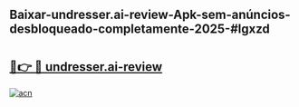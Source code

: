 ## Baixar-undresser.ai-review-Apk-sem-anúncios-desbloqueado-completamente-2025-#lgxzd

# <h2><a href="https://ainizakaria.my?title=undresser.ai-review&ref=20M">🔗👉 🔴 undresser.ai-review</a></h2>

[![acn](https://github.com/user-attachments/assets/0f9c940e-d8b0-45ae-aac7-cd30a18b3e1c)](https://ainizakaria.my?title=undresser.ai-review&ref=20M)

